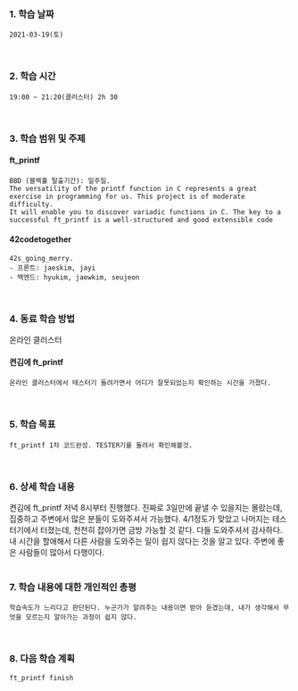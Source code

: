 ### 1. 학습 날짜
    2021-03-19(토)
​
### 2. 학습 시간
    19:00 ~ 21:20(클러스터) 2h 30
​
### 3. 학습 범위 및 주제
#### ft_printf
    BBD (블랙홀 탈출기간): 일주일.
    The versatility of the printf function in C represents a great exercise in programming for us. This project is of moderate difficulty.
    It will enable you to discover variadic functions in C. The key to a successful ft_printf is a well-structured and good extensible code 

#### 42codetogether <br>
    42s_going_merry.
    - 프론트: jaeskim, jayi 
    - 백엔드: hyukim, jaewkim, seujeon
​
### 4. 동료 학습 방법
온라인 클러스터

#### 켠김에 ft_printf
    온라인 클러스터에서 테스터기 돌려가면서 어디가 잘못되었는지 확인하는 시간을 가졌다. 
​
### 5. 학습 목표
    ft_printf 1차 코드완성. TESTER기를 돌려서 확인해볼것.
​
### 6. 상세 학습 내용
켠김에 ft_printf
저녁 8시부터 진행했다. 진짜로 3일만에 끝낼 수 있을지는 몰랐는데, 집중하고 주변에서 많은 분들이 도와주셔서 가능했다. 
4/1정도가 맞았고 나머지는 테스터기에서 터졌는데, 천천히 잡아가면 금방 가능할 것 같다. 다들 도와주셔서 감사하다. 
내 시간을 할애해서 다른 사람을 도와주는 일이 쉽지 않다는 것을 알고 있다. 주변에 좋은 사람들이 많아서 다행이다. <br>
​
### 7. 학습 내용에 대한 개인적인 총평
    학습속도가 느리다고 판단된다. 누군가가 알려주는 내용이면 받아 듣겠는데, 내가 생각해서 무엇을 모르는지 알아가는 과정이 쉽지 않다.
​
### 8. 다음 학습 계획
    ft_printf finish